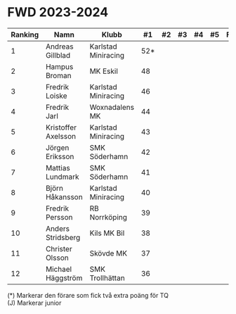 # FWD 2023-2024


| Ranking | Namn                | Klubb               |  #1  |  #2 |  #3 |  #4 |  #5 | Final | Tot |
| ------- | ------------------- | ------------------- | ---- | --- | --- | --- | --- | ----- | --- |
| 1       | Andreas Gillblad    | Karlstad Miniracing | 52\* |     |     |     |     |       | 52  |
| 2       | Hampus Broman       | MK Eskil            | 48   |     |     |     |     |       | 48  |
| 3       | Fredrik Loiske      | Karlstad Miniracing | 46   |     |     |     |     |       | 46  |
| 4       | Fredrik Jarl        | Woxnadalens MK      | 44   |     |     |     |     |       | 44  |
| 5       | Kristoffer Axelsson | Karlstad Miniracing | 43   |     |     |     |     |       | 43  |
| 6       | Jörgen Eriksson     | SMK Söderhamn       | 42   |     |     |     |     |       | 42  |
| 7       | Mattias Lundmark    | SMK Söderhamn       | 41   |     |     |     |     |       | 41  |
| 8       | Björn Håkansson     | Karlstad Miniracing | 40   |     |     |     |     |       | 40  |
| 9       | Fredrik Persson     | RB Norrköping       | 39   |     |     |     |     |       | 39  |
| 10      | Anders Stridsberg   | Kils MK Bil         | 38   |     |     |     |     |       | 38  |
| 11      | Christer Olsson     | Skövde MK           | 37   |     |     |     |     |       | 37  |
| 12      | Michael Häggström   | SMK Trollhättan     | 36   |     |     |     |     |       | 36  |


(*) Markerar den förare som fick två extra poäng för TQ </br>
(J) Markerar junior

